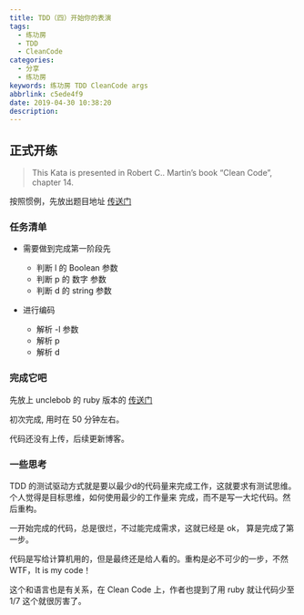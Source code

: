 ```yaml
---
title: TDD（四）开始你的表演
tags:
  - 练功房
  - TDD
  - CleanCode
categories:
  - 分享
  - 练功房
keywords: 练功房 TDD CleanCode args
abbrlink: c5ede4f9
date: 2019-04-30 10:38:20
description:
---
```


## 正式开练

> This Kata is presented in Robert C.. Martin’s book “Clean Code”, chapter 14.

按照惯例，先放出题目地址 [传送门](http://codingdojo.org/kata/Args/)

### 任务清单

- 需要做到完成第一阶段先
  - 判断 l 的 Boolean 参数
  - 判断 p 的 数字 参数
  - 判断 d 的 string 参数

- 进行编码
  - 解析 -l 参数
  - 解析 p
  - 解析 d

### 完成它吧

先放上 unclebob 的 ruby 版本的 [传送门](https://github.com/unclebob/rubyargs)

初次完成, 用时在 50 分钟左右。

代码还没有上传，后续更新博客。

### 一些思考

TDD 的测试驱动方式就是要以最少d的代码量来完成工作，这就要求有测试思维。个人觉得是目标思维，如何使用最少的工作量来
完成，而不是写一大坨代码。然后重构。

一开始完成的代码，总是很烂，不过能完成需求，这就已经是 ok， 算是完成了第一步。

代码是写给计算机用的，但是最终还是给人看的。重构是必不可少的一步，不然 WTF，It is my code！

这个和语言也是有关系，在 Clean Code 上，作者也提到了用 ruby 就让代码少至 1/7 这个就很厉害了。
